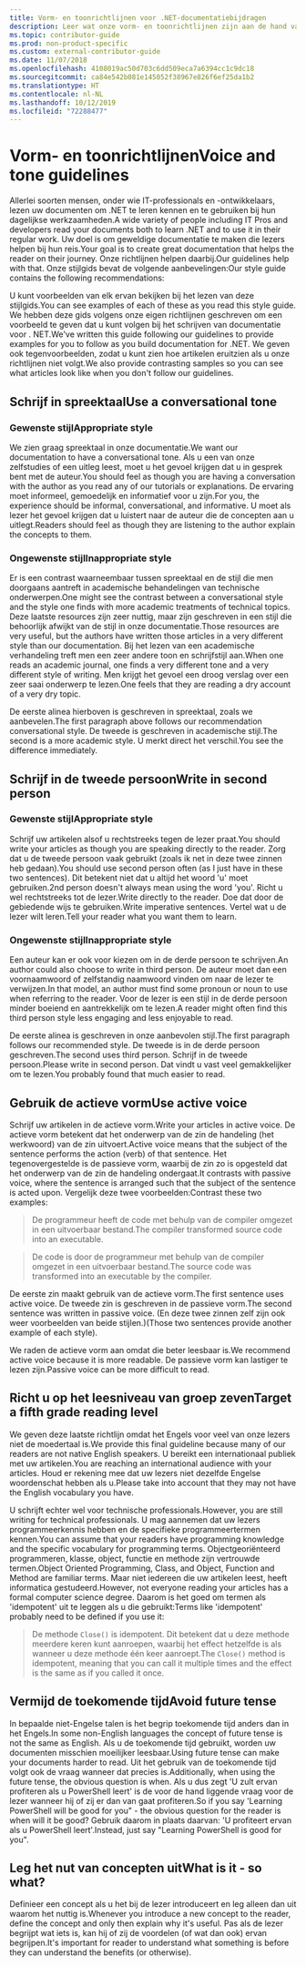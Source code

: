 ```yaml
---
title: Vorm- en toonrichtlijnen voor .NET-documentatiebijdragen
description: Leer wat onze vorm- en toonrichtlijnen zijn aan de hand van voorbeelden van onze stijl in vergelijking met voorbeelden die niet aan onze richtlijnen voldoen.
ms.topic: contributor-guide
ms.prod: non-product-specific
ms.custom: external-contributor-guide
ms.date: 11/07/2018
ms.openlocfilehash: 4108019ac50d703c6dd509eca7a6394cc1c9dc18
ms.sourcegitcommit: ca84e542b081e145052f38967e826f6ef25da1b2
ms.translationtype: HT
ms.contentlocale: nl-NL
ms.lasthandoff: 10/12/2019
ms.locfileid: "72288477"
---
```

# <a name="voice-and-tone-guidelines"></a><span data-ttu-id="780e3-103">Vorm- en toonrichtlijnen</span><span class="sxs-lookup"><span data-stu-id="780e3-103">Voice and tone guidelines</span></span>

<span data-ttu-id="780e3-104">Allerlei soorten mensen, onder wie IT-professionals en -ontwikkelaars, lezen uw documenten om .NET te leren kennen en te gebruiken bij hun dagelijkse werkzaamheden.</span><span class="sxs-lookup"><span data-stu-id="780e3-104">A wide variety of people including IT Pros and developers read your documents both to learn .NET and to use it in their regular work.</span></span> <span data-ttu-id="780e3-105">Uw doel is om geweldige documentatie te maken die lezers helpen bij hun reis.</span><span class="sxs-lookup"><span data-stu-id="780e3-105">Your goal is to create great documentation that helps the reader on their journey.</span></span> <span data-ttu-id="780e3-106">Onze richtlijnen helpen daarbij.</span><span class="sxs-lookup"><span data-stu-id="780e3-106">Our guidelines help with that.</span></span> <span data-ttu-id="780e3-107">Onze stijlgids bevat de volgende aanbevelingen:</span><span class="sxs-lookup"><span data-stu-id="780e3-107">Our style guide contains the following recommendations:</span></span>

<span data-ttu-id="780e3-108">U kunt voorbeelden van elk ervan bekijken bij het lezen van deze stijlgids.</span><span class="sxs-lookup"><span data-stu-id="780e3-108">You can see examples of each of these as you read this style guide.</span></span> <span data-ttu-id="780e3-109">We hebben deze gids volgens onze eigen richtlijnen geschreven om een voorbeeld te geven dat u kunt volgen bij het schrijven van documentatie voor . NET.</span><span class="sxs-lookup"><span data-stu-id="780e3-109">We've written this guide following our guidelines to provide examples for you to follow as you build documentation for .NET.</span></span> <span data-ttu-id="780e3-110">We geven ook tegenvoorbeelden, zodat u kunt zien hoe artikelen eruitzien als u onze richtlijnen niet volgt.</span><span class="sxs-lookup"><span data-stu-id="780e3-110">We also provide contrasting samples so you can see what articles look like when you don't follow our guidelines.</span></span>

## <a name="use-a-conversational-tone"></a><span data-ttu-id="780e3-111">Schrijf in spreektaal</span><span class="sxs-lookup"><span data-stu-id="780e3-111">Use a conversational tone</span></span>

### <a name="appropriate-style"></a><span data-ttu-id="780e3-112">Gewenste stijl</span><span class="sxs-lookup"><span data-stu-id="780e3-112">Appropriate style</span></span>

<span data-ttu-id="780e3-113">We zien graag spreektaal in onze documentatie.</span><span class="sxs-lookup"><span data-stu-id="780e3-113">We want our documentation to have a conversational tone.</span></span> <span data-ttu-id="780e3-114">Als u een van onze zelfstudies of een uitleg leest, moet u het gevoel krijgen dat u in gesprek bent met de auteur.</span><span class="sxs-lookup"><span data-stu-id="780e3-114">You should feel as though you are having a conversation with the author as you read any of our tutorials or explanations.</span></span> <span data-ttu-id="780e3-115">De ervaring moet informeel, gemoedelijk en informatief voor u zijn.</span><span class="sxs-lookup"><span data-stu-id="780e3-115">For you, the experience should be informal, conversational, and informative.</span></span> <span data-ttu-id="780e3-116">U moet als lezer het gevoel krijgen dat u luistert naar de auteur die de concepten aan u uitlegt.</span><span class="sxs-lookup"><span data-stu-id="780e3-116">Readers should feel as though they are listening to the author explain the concepts to them.</span></span>

### <a name="inappropriate-style"></a><span data-ttu-id="780e3-117">Ongewenste stijl</span><span class="sxs-lookup"><span data-stu-id="780e3-117">Inappropriate style</span></span>

<span data-ttu-id="780e3-118">Er is een contrast waarneembaar tussen spreektaal en de stijl die men doorgaans aantreft in academische behandelingen van technische onderwerpen.</span><span class="sxs-lookup"><span data-stu-id="780e3-118">One might see the contrast between a conversational style and the style one finds with more academic treatments of technical topics.</span></span> <span data-ttu-id="780e3-119">Deze laatste resources zijn zeer nuttig, maar zijn geschreven in een stijl die behoorlijk afwijkt van de stijl in onze documentatie.</span><span class="sxs-lookup"><span data-stu-id="780e3-119">Those resources are very useful, but the authors have written those articles in a very different style than our documentation.</span></span> <span data-ttu-id="780e3-120">Bij het lezen van een academische verhandeling treft men een zeer andere toon en schrijfstijl aan.</span><span class="sxs-lookup"><span data-stu-id="780e3-120">When one reads an academic journal, one finds a very different tone and a very different style of writing.</span></span> <span data-ttu-id="780e3-121">Men krijgt het gevoel een droog verslag over een zeer saai onderwerp te lezen.</span><span class="sxs-lookup"><span data-stu-id="780e3-121">One feels that they are reading a dry account of a very dry topic.</span></span>  

<span data-ttu-id="780e3-122">De eerste alinea hierboven is geschreven in spreektaal, zoals we aanbevelen.</span><span class="sxs-lookup"><span data-stu-id="780e3-122">The first paragraph above follows our recommendation conversational style.</span></span> <span data-ttu-id="780e3-123">De tweede is geschreven in academische stijl.</span><span class="sxs-lookup"><span data-stu-id="780e3-123">The second is a more academic style.</span></span> <span data-ttu-id="780e3-124">U merkt direct het verschil.</span><span class="sxs-lookup"><span data-stu-id="780e3-124">You see the difference immediately.</span></span> 

## <a name="write-in-second-person"></a><span data-ttu-id="780e3-125">Schrijf in de tweede persoon</span><span class="sxs-lookup"><span data-stu-id="780e3-125">Write in second person</span></span>

### <a name="appropriate-style"></a><span data-ttu-id="780e3-126">Gewenste stijl</span><span class="sxs-lookup"><span data-stu-id="780e3-126">Appropriate style</span></span>

<span data-ttu-id="780e3-127">Schrijf uw artikelen alsof u rechtstreeks tegen de lezer praat.</span><span class="sxs-lookup"><span data-stu-id="780e3-127">You should write your articles as though you are speaking directly to the reader.</span></span> <span data-ttu-id="780e3-128">Zorg dat u de tweede persoon vaak gebruikt (zoals ik net in deze twee zinnen heb gedaan).</span><span class="sxs-lookup"><span data-stu-id="780e3-128">You should use second person often (as I just have in these two sentences).</span></span> <span data-ttu-id="780e3-129">Dit betekent niet dat u altijd het woord 'u' moet gebruiken.</span><span class="sxs-lookup"><span data-stu-id="780e3-129">2nd person doesn't always mean using the word 'you'.</span></span> <span data-ttu-id="780e3-130">Richt u wel rechtstreeks tot de lezer.</span><span class="sxs-lookup"><span data-stu-id="780e3-130">Write directly to the reader.</span></span> <span data-ttu-id="780e3-131">Doe dat door de gebiedende wijs te gebruiken.</span><span class="sxs-lookup"><span data-stu-id="780e3-131">Write imperative sentences.</span></span> <span data-ttu-id="780e3-132">Vertel wat u de lezer wilt leren.</span><span class="sxs-lookup"><span data-stu-id="780e3-132">Tell your reader what you want them to learn.</span></span>

### <a name="inappropriate-style"></a><span data-ttu-id="780e3-133">Ongewenste stijl</span><span class="sxs-lookup"><span data-stu-id="780e3-133">Inappropriate style</span></span>

<span data-ttu-id="780e3-134">Een auteur kan er ook voor kiezen om in de derde persoon te schrijven.</span><span class="sxs-lookup"><span data-stu-id="780e3-134">An author could also choose to write in third person.</span></span> <span data-ttu-id="780e3-135">De auteur moet dan een voornaamwoord of zelfstandig naamwoord vinden om naar de lezer te verwijzen.</span><span class="sxs-lookup"><span data-stu-id="780e3-135">In that model, an author must find some pronoun or noun to use when referring to the reader.</span></span> <span data-ttu-id="780e3-136">Voor de lezer is een stijl in de derde persoon minder boeiend en aantrekkelijk om te lezen.</span><span class="sxs-lookup"><span data-stu-id="780e3-136">A reader might often find this third person style less engaging and less enjoyable to read.</span></span>

<span data-ttu-id="780e3-137">De eerste alinea is geschreven in onze aanbevolen stijl.</span><span class="sxs-lookup"><span data-stu-id="780e3-137">The first paragraph follows our recommended style.</span></span> <span data-ttu-id="780e3-138">De tweede is in de derde persoon geschreven.</span><span class="sxs-lookup"><span data-stu-id="780e3-138">The second uses third person.</span></span> <span data-ttu-id="780e3-139">Schrijf in de tweede persoon.</span><span class="sxs-lookup"><span data-stu-id="780e3-139">Please write in second person.</span></span> <span data-ttu-id="780e3-140">Dat vindt u vast veel gemakkelijker om te lezen.</span><span class="sxs-lookup"><span data-stu-id="780e3-140">You probably found that much easier to read.</span></span>

## <a name="use-active-voice"></a><span data-ttu-id="780e3-141">Gebruik de actieve vorm</span><span class="sxs-lookup"><span data-stu-id="780e3-141">Use active voice</span></span>

<span data-ttu-id="780e3-142">Schrijf uw artikelen in de actieve vorm.</span><span class="sxs-lookup"><span data-stu-id="780e3-142">Write your articles in active voice.</span></span> <span data-ttu-id="780e3-143">De actieve vorm betekent dat het onderwerp van de zin de handeling (het werkwoord) van de zin uitvoert.</span><span class="sxs-lookup"><span data-stu-id="780e3-143">Active voice means that the subject of the sentence performs the action (verb) of that sentence.</span></span> <span data-ttu-id="780e3-144">Het tegenovergestelde is de passieve vorm, waarbij de zin zo is opgesteld dat het onderwerp van de zin de handeling ondergaat.</span><span class="sxs-lookup"><span data-stu-id="780e3-144">It contrasts with passive voice, where the sentence is arranged such that the subject of the sentence is acted upon.</span></span> <span data-ttu-id="780e3-145">Vergelijk deze twee voorbeelden:</span><span class="sxs-lookup"><span data-stu-id="780e3-145">Contrast these two examples:</span></span>

><span data-ttu-id="780e3-146">De programmeur heeft de code met behulp van de compiler omgezet in een uitvoerbaar bestand.</span><span class="sxs-lookup"><span data-stu-id="780e3-146">The compiler transformed source code into an executable.</span></span>

><span data-ttu-id="780e3-147">De code is door de programmeur met behulp van de compiler omgezet in een uitvoerbaar bestand.</span><span class="sxs-lookup"><span data-stu-id="780e3-147">The source code was transformed into an executable by the compiler.</span></span>

<span data-ttu-id="780e3-148">De eerste zin maakt gebruik van de actieve vorm.</span><span class="sxs-lookup"><span data-stu-id="780e3-148">The first sentence uses active voice.</span></span> <span data-ttu-id="780e3-149">De tweede zin is geschreven in de passieve vorm.</span><span class="sxs-lookup"><span data-stu-id="780e3-149">The second sentence was written in passive voice.</span></span> <span data-ttu-id="780e3-150">(En deze twee zinnen zelf zijn ook weer voorbeelden van beide stijlen.)</span><span class="sxs-lookup"><span data-stu-id="780e3-150">(Those two sentences provide another example of each style).</span></span>

<span data-ttu-id="780e3-151">We raden de actieve vorm aan omdat die beter leesbaar is.</span><span class="sxs-lookup"><span data-stu-id="780e3-151">We recommend active voice because it is more readable.</span></span> <span data-ttu-id="780e3-152">De passieve vorm kan lastiger te lezen zijn.</span><span class="sxs-lookup"><span data-stu-id="780e3-152">Passive voice can be more difficult to read.</span></span>

## <a name="target-a-fifth-grade-reading-level"></a><span data-ttu-id="780e3-153">Richt u op het leesniveau van groep zeven</span><span class="sxs-lookup"><span data-stu-id="780e3-153">Target a fifth grade reading level</span></span>

<span data-ttu-id="780e3-154">We geven deze laatste richtlijn omdat het Engels voor veel van onze lezers niet de moedertaal is.</span><span class="sxs-lookup"><span data-stu-id="780e3-154">We provide this final guideline because many of our readers are not native English speakers.</span></span> <span data-ttu-id="780e3-155">U bereikt een internationaal publiek met uw artikelen.</span><span class="sxs-lookup"><span data-stu-id="780e3-155">You are reaching an international audience with your articles.</span></span> <span data-ttu-id="780e3-156">Houd er rekening mee dat uw lezers niet dezelfde Engelse woordenschat hebben als u.</span><span class="sxs-lookup"><span data-stu-id="780e3-156">Please take into account that they may not have the English vocabulary you have.</span></span>

<span data-ttu-id="780e3-157">U schrijft echter wel voor technische professionals.</span><span class="sxs-lookup"><span data-stu-id="780e3-157">However, you are still writing for technical professionals.</span></span> <span data-ttu-id="780e3-158">U mag aannemen dat uw lezers programmeerkennis hebben en de specifieke programmeertermen kennen.</span><span class="sxs-lookup"><span data-stu-id="780e3-158">You can assume that your readers have programming knowledge and the specific vocabulary for programming terms.</span></span> <span data-ttu-id="780e3-159">Objectgeoriënteerd programmeren, klasse, object, functie en methode zijn vertrouwde termen.</span><span class="sxs-lookup"><span data-stu-id="780e3-159">Object Oriented Programming, Class, and Object, Function and Method are familiar terms.</span></span> <span data-ttu-id="780e3-160">Maar niet iedereen die uw artikelen leest, heeft informatica gestudeerd.</span><span class="sxs-lookup"><span data-stu-id="780e3-160">However, not everyone reading your articles has a formal computer science degree.</span></span> <span data-ttu-id="780e3-161">Daarom is het goed om termen als 'idempotent' uit te leggen als u die gebruikt:</span><span class="sxs-lookup"><span data-stu-id="780e3-161">Terms like 'idempotent' probably need to be defined if you use it:</span></span>

><span data-ttu-id="780e3-162">De methode `Close()` is idempotent. Dit betekent dat u deze methode meerdere keren kunt aanroepen, waarbij het effect hetzelfde is als wanneer u deze methode één keer aanroept.</span><span class="sxs-lookup"><span data-stu-id="780e3-162">The `Close()` method is idempotent, meaning that you can call it multiple times and the effect is the same as if you called it once.</span></span>

## <a name="avoid-future-tense"></a><span data-ttu-id="780e3-163">Vermijd de toekomende tijd</span><span class="sxs-lookup"><span data-stu-id="780e3-163">Avoid future tense</span></span>

<span data-ttu-id="780e3-164">In bepaalde niet-Engelse talen is het begrip toekomende tijd anders dan in het Engels.</span><span class="sxs-lookup"><span data-stu-id="780e3-164">In some non-English languages the concept of future tense is not the same as English.</span></span> <span data-ttu-id="780e3-165">Als u de toekomende tijd gebruikt, worden uw documenten misschien moeilijker leesbaar.</span><span class="sxs-lookup"><span data-stu-id="780e3-165">Using future tense can make your documents harder to read.</span></span> <span data-ttu-id="780e3-166">Uit het gebruik van de toekomende tijd volgt ook de vraag wanneer dat precies is.</span><span class="sxs-lookup"><span data-stu-id="780e3-166">Additionally, when using the future tense, the obvious question is when.</span></span> <span data-ttu-id="780e3-167">Als u dus zegt 'U zult ervan profiteren als u PowerShell leert' is de voor de hand liggende vraag voor de lezer wanneer hij of zij er dan van gaat profiteren.</span><span class="sxs-lookup"><span data-stu-id="780e3-167">So if you say 'Learning PowerShell will be good for you" - the obvious question for the reader is when will it be good?</span></span> <span data-ttu-id="780e3-168">Gebruik daarom in plaats daarvan: 'U profiteert ervan als u PowerShell leert'.</span><span class="sxs-lookup"><span data-stu-id="780e3-168">Instead, just say "Learning PowerShell is good for you".</span></span>

## <a name="what-is-it---so-what"></a><span data-ttu-id="780e3-169">Leg het nut van concepten uit</span><span class="sxs-lookup"><span data-stu-id="780e3-169">What is it - so what?</span></span>

<span data-ttu-id="780e3-170">Definieer een concept als u het bij de lezer introduceert en leg alleen dan uit waarom het nuttig is.</span><span class="sxs-lookup"><span data-stu-id="780e3-170">Whenever you introduce a new concept to the reader, define the concept and only then explain why it's useful.</span></span> <span data-ttu-id="780e3-171">Pas als de lezer begrijpt wat iets is, kan hij of zij de voordelen (of wat dan ook) ervan begrijpen.</span><span class="sxs-lookup"><span data-stu-id="780e3-171">It's important for reader to understand what something is before they can understand the benefits (or otherwise).</span></span>
